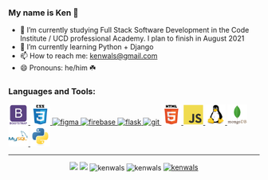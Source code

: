 ### My name is Ken 👋

- 🔭 I’m currently studying Full Stack Software Development in the Code Institute / UCD professional Academy. I plan to finish in August 2021
- 🌱 I’m currently learning Python + Django
- 📫 How to reach me: kenwals@gmail.com
- 😄 Pronouns: he/him ☘️

<h3 align="left">Languages and Tools:</h3>
<p align="left">
    <a href="https://getbootstrap.com" target="_blank"> <img src="https://raw.githubusercontent.com/devicons/devicon/master/icons/bootstrap/bootstrap-plain-wordmark.svg" alt="bootstrap" width="40" height="40" /> </a>
    <a href="https://www.w3schools.com/css/" target="_blank"> <img src="https://raw.githubusercontent.com/devicons/devicon/master/icons/css3/css3-original-wordmark.svg" alt="css3" width="40" height="40" /> </a>
    <a href="https://www.figma.com/" target="_blank"> <img src="https://www.vectorlogo.zone/logos/figma/figma-icon.svg" alt="figma" width="40" height="40" /> </a>
    <a href="https://firebase.google.com/" target="_blank"> <img src="https://www.vectorlogo.zone/logos/firebase/firebase-icon.svg" alt="firebase" width="40" height="40" /> </a>
    <a href="https://flask.palletsprojects.com/" target="_blank"> <img src="https://www.vectorlogo.zone/logos/pocoo_flask/pocoo_flask-icon.svg" alt="flask" width="40" height="40" /> </a>
    <a href="https://git-scm.com/" target="_blank"> <img src="https://www.vectorlogo.zone/logos/git-scm/git-scm-icon.svg" alt="git" width="40" height="40" /> </a>
    <a href="https://www.w3.org/html/" target="_blank"> <img src="https://raw.githubusercontent.com/devicons/devicon/master/icons/html5/html5-original-wordmark.svg" alt="html5" width="40" height="40" /> </a>
    <a href="https://developer.mozilla.org/en-US/docs/Web/JavaScript" target="_blank">
        <img src="https://raw.githubusercontent.com/devicons/devicon/master/icons/javascript/javascript-original.svg" alt="javascript" width="40" height="40" />
    </a>
    <a href="https://www.linux.org/" target="_blank"> <img src="https://raw.githubusercontent.com/devicons/devicon/master/icons/linux/linux-original.svg" alt="linux" width="40" height="40" /> </a>
    <a href="https://www.mongodb.com/" target="_blank"> <img src="https://raw.githubusercontent.com/devicons/devicon/master/icons/mongodb/mongodb-original-wordmark.svg" alt="mongodb" width="40" height="40" /> </a>
    <a href="https://www.mysql.com/" target="_blank"> <img src="https://raw.githubusercontent.com/devicons/devicon/master/icons/mysql/mysql-original-wordmark.svg" alt="mysql" width="40" height="40" /> </a>
    <a href="https://www.python.org" target="_blank"> <img src="https://raw.githubusercontent.com/devicons/devicon/master/icons/python/python-original.svg" alt="python" width="40" height="40" /> </a>
</p>

---
<p align="center">
    <img src="https://github-readme-stats.vercel.app/api?username=kenwals&show_icons=true&theme=dracula&hide_title=true" />
    <img src="https://github-readme-stats.vercel.app/api/top-langs/?username=kenwals&hide=shell,dockerfile&langs_count=8&layout=compact" />
    <img align="center" src="https://github-readme-stats.vercel.app/api?username=kenwals&show_icons=true&locale=en" alt="kenwals" />
    <img align="center" src="https://github-readme-streak-stats.herokuapp.com/?user=kenwals&" alt="kenwals" />
    <a href="https://github.com/ryo-ma/github-profile-trophy"><img src="https://github-profile-trophy.vercel.app/?username=kenwals" alt="kenwals" /></a>
</p>

  

<!--
**kenwals/kenwals** is a ✨ _special_ ✨ repository because its `README.md` (this file) appears on your GitHub profile.

Here are some ideas to get you started:

- 🔭 I’m currently studying Full Stack Software Development in the Code Insitute / UCD proffessional Academy. I plan to finish in August 2021.
- 🌱 I’m currently learning Javascript and Python
- 👯 I’m looking to collaborate with a graphic or UX designer 
- 🤔 I’m looking for help with ...
- 💬 Ask me about 
- 📫 How to reach me: kenwals@gmail.com
- 😄 Pronouns: he/him
- ⚡ Fun fact: 

☘️
-->
